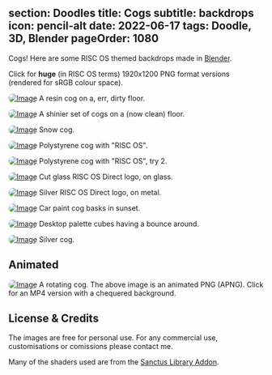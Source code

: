 section: Doodles
title: Cogs
subtitle: backdrops
icon: pencil-alt
date: 2022-06-17
tags: Doodle, 3D, Blender
pageOrder: 1080
----

Cogs! Here are some RISC OS themed backdrops made in [Blender](https://www.blender.org/).

Click for **huge** (in RISC OS terms) 1920x1200 PNG format versions (rendered for sRGB colour space).

<style type="text/css" rel="stylesheet">
IMG { border-radius: 1em; }
</style>

[![Image](cogs/thumbs/resincog-srgb.png)](cogs/resincog-srgb.png)
<a>A resin cog on a, err, dirty floor.</a>

[![Image](cogs/thumbs/resincogs-srgb.png)](cogs/resincogs-srgb.png)
<a>A shinier set of cogs on a (now clean) floor.</a>

[![Image](cogs/thumbs/snowcog.png)](cogs/snowcog.png)
<a>Snow cog.</a>

[![Image](cogs/thumbs/polycog2-srgb.png)](cogs/polycog2-srgb.png)
<a>Polystyrene cog with "RISC OS".</a>

[![Image](cogs/thumbs/cog-poly-new-srgb.png)](cogs/cog-poly-new-srgb.png)
<a>Polystyrene cog with "RISC OS", try 2.</a>

[![Image](cogs/thumbs/direct2-srgb.png)](cogs/direct2-srgb.png)
<a>Cut glass RISC OS Direct logo, on glass.</a>

[![Image](cogs/thumbs/directagain-srgb.png)](cogs/directagain-srgb.png)
<a>Silver RISC OS Direct logo, on metal.</a>

[![Image](cogs/thumbs/sunset-cog-srgb.png)](cogs/sunset-cog-srgb.png)
<a>Car paint cog basks in sunset.</a>

[![Image](cogs/thumbs/palettecubes-srgb.png)](cogs/palettecubes-srgb.png)
<a>Desktop palette cubes having a bounce around.</a>

[![Image](cogs/thumbs/81-srgb.png)](cogs/81-srgb.png)
<a>Silver cog.</a>

## Animated

[![Image](cogs/rotocog.png)](cogs/rotocog.mp4)
<a>A rotating cog. The above image is an animated PNG (APNG). Click for an MP4 version with a chequered background.</a>

## License & Credits

The images are free for personal use. For any commercial use, customisations or comissions please contact me.

Many of the shaders used are from the [Sanctus Library Addon](https://blendermarket.com/products/sanctus-library-addon---procedural-shaders-collection-for-blender).
